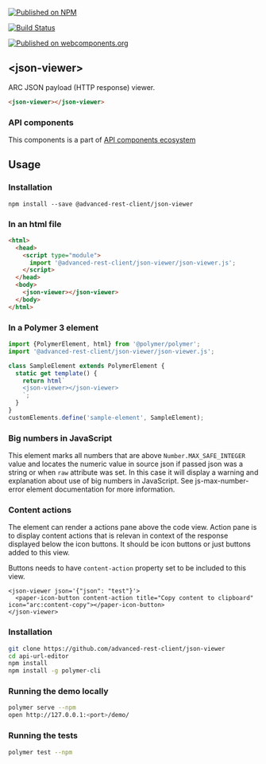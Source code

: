 [![Published on NPM](https://img.shields.io/npm/v/@advanced-rest-client/json-viewer.svg)](https://www.npmjs.com/package/@advanced-rest-client/json-viewer)

[![Build Status](https://travis-ci.org/advanced-rest-client/json-viewer.svg?branch=stage)](https://travis-ci.org/advanced-rest-client/json-viewer)

[![Published on webcomponents.org](https://img.shields.io/badge/webcomponents.org-published-blue.svg)](https://www.webcomponents.org/element/advanced-rest-client/json-viewer)

## &lt;json-viewer&gt;

ARC JSON payload (HTTP response) viewer.


```html
<json-viewer></json-viewer>
```

### API components

This components is a part of [API components ecosystem](https://elements.advancedrestclient.com/)

## Usage

### Installation
```
npm install --save @advanced-rest-client/json-viewer
```

### In an html file

```html
<html>
  <head>
    <script type="module">
      import '@advanced-rest-client/json-viewer/json-viewer.js';
    </script>
  </head>
  <body>
    <json-viewer></json-viewer>
  </body>
</html>
```

### In a Polymer 3 element

```js
import {PolymerElement, html} from '@polymer/polymer';
import '@advanced-rest-client/json-viewer/json-viewer.js';

class SampleElement extends PolymerElement {
  static get template() {
    return html`
    <json-viewer></json-viewer>
    `;
  }
}
customElements.define('sample-element', SampleElement);
```

### Big numbers in JavaScript

This element marks all numbers that are above `Number.MAX_SAFE_INTEGER` value
and locates the numeric value in source json if passed json was a string or
when `raw` attribute was set. In this case it will display a warning and
explanation about use of big numbers in JavaScript.
See js-max-number-error element documentation for more information.

### Content actions

The element can render a actions pane above the code view. Action pane is to
display content actions that is relevan in context of the response displayed
below the icon buttons. It should be icon buttons or just buttons added to this
view.

Buttons needs to have `content-action` property set to be included to this view.

```
<json-viewer json='{"json": "test"}'>
  <paper-icon-button content-action title="Copy content to clipboard" icon="arc:content-copy"></paper-icon-button>
</json-viewer>
```

### Installation

```sh
git clone https://github.com/advanced-rest-client/json-viewer
cd api-url-editor
npm install
npm install -g polymer-cli
```

### Running the demo locally

```sh
polymer serve --npm
open http://127.0.0.1:<port>/demo/
```

### Running the tests
```sh
polymer test --npm
```
